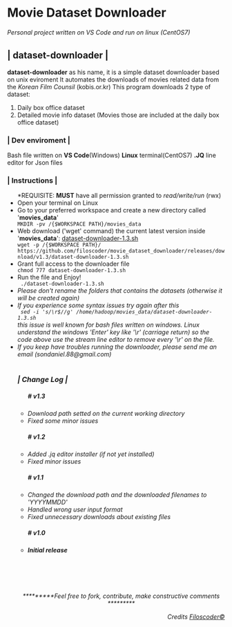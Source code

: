 # Movie Dataset Downloader
<h6>Personal project written on VS Code and run on linux (CentOS7)</h6>

<h2>| dataset-downloader |</h2>
  <p><b>dataset-downloader</b> as his name, it is a simple dataset downloader based on unix eviroment
  It automates the downloads of movies related data from the <i>Korean Film Counsil</i> (kobis.or.kr)
  This program downloads 2 type of dataset:
  <ol><li> Daily box office dataset </li>
    <li> Detailed movie info dataset (Movies those are included at the daily box office dataset) </li>
  </ol></p>
  
 <h3>| Dev enviroment |</h3>
  Bash file written on <b>VS Code</b>(Windows)
  <b>Linux</b> terminal(CentOS7)
  <b>.JQ</b> line editor for Json files
<br/>
<h3>| Instructions |</h3>
<ul>
  *REQUISITE: <b>MUST</b> have all permission granted to <i>read/write/run</i> (rwx)
  <li> Open your terminal on Linux </li>
  <li> Go to your preferred workspace and create a new directory called '<b>movies_data</b>'</li>
  <code>MKDIR -pv /{$WORKSPACE PATH}/movies_data</code>
  <li> Web download ('wget' command) the current latest version inside '<b>movies_data</b>': <a href='https://github.com/filoscoder/movie_dataset_downloader/releases/download/v1.3/dataset-downloader-1.3.sh'>dataset-downloader-1.3.sh</a></li>
  <code>wget -p /{$WORKSPACE PATH}/ https://github.com/filoscoder/movie_dataset_downloader/releases/download/v1.3/dataset-downloader-1.3.sh </code>
  <li>Grant full access to the downloader file</li>
  <code>chmod 777 dataset-downloader-1.3.sh </code>
  <li>Run the file and Enjoy!</li>
  <code> ./dataset-downloader-1.3.sh </code>
  <br/>
  <li><em>Please don't rename the folders that contains the datasets (otherwise it will be created again)
  <li><em>If you experience some syntax issues try again after this</em></li>
  <code> sed -i 's/\r$//g' /home/hadoop/movies_data/dataset-downloader-1.3.sh</code>
  <br/><i>this issue is well known for bash files written on windows. Linux understand the windows 'Enter' key like '\r' (carriage return) so the code above use the stream line editor to remove every '\r' on the file.</i>
  <br/><li><em>If you keep have troubles running the downloader, please send me an email (sondaniel.88@gmail.com) </em></li>

  <br/>
  <h3>| Change Log |</h3>
<ul>
  <h5><strong># v1.3 </strong></h5>
  <li> Download path setted on the current working directory </li>
  <li> Fixed some minor issues </li>
    
  <h5><strong># v1.2 </strong></h5>
  <li> Added .jq editor installer (if not yet installed) </li>
  <li> Fixed minor issues </li>
  
  <h5><strong># v1.1 </strong></h5>
    <li> Changed the download path and the downloaded filenames to 'YYYYMMDD' </li>
    <li> Handled wrong user input format </li>
    <li> Fixed unnecessary downloads about existing files </li>
  
  <h5><strong># v1.0 </strong><h5>
    <li> Initial release </li>
</ul>
<br/><br/><br/>
<div align='center'><p>*********Feel free to fork, contribute, make constructive comments *********</p></div>

<div align='right'><p>Credits <a href="https://github.com/filoscoder/">Filoscoder&copy;</a></p></div>
